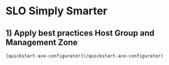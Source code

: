 # SLO Simply Smarter

## 1) Apply best practices Host Group and Management Zone
    [quickstart-ace-configurator](/quickstart-ace-configurator)


